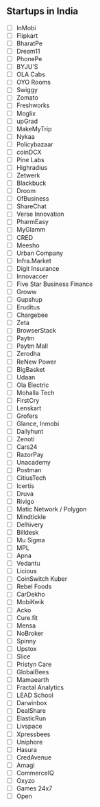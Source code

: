 ## Startups in India

 - [ ]	InMobi
 - [ ]	Flipkart
 - [ ]	BharatPe
 - [ ]	Dream11
 - [ ]	PhonePe
 - [ ]	BYJU'S
 - [ ]	OLA Cabs
 - [ ]	OYO Rooms
 - [ ]	Swiggy
 - [ ]	Zomato
 - [ ]	Freshworks
 - [ ]	Moglix
 - [ ]	upGrad
 - [ ]	MakeMyTrip
 - [ ]	Nykaa
 - [ ]	Policybazaar
 - [ ]	coinDCX
 - [ ]	Pine Labs
 - [ ]	Highradius
 - [ ]	Zetwerk
 - [ ]	Blackbuck
 - [ ]	Droom
 - [ ]	OfBusiness
 - [ ]	ShareChat
 - [ ]	Verse Innovation
 - [ ]	PharmEasy
 - [ ]	MyGlamm
 - [ ]	CRED
 - [ ]	Meesho
 - [ ]	Urban Company
 - [ ]	Infra.Market
 - [ ]	Digit Insurance
 - [ ]	Innovaccer
 - [ ]	Five Star Business Finance
 - [ ]	Groww
 - [ ]	Gupshup
 - [ ]	Eruditus
 - [ ]	Chargebee
 - [ ]	Zeta
 - [ ]	BrowserStack
 - [ ]	Paytm
 - [ ]	Paytm Mall
 - [ ]	Zerodha
 - [ ]	ReNew Power
 - [ ]	BigBasket
 - [ ]	Udaan
 - [ ]	Ola Electric
 - [ ]	Mohalla Tech
 - [ ]	FirstCry
 - [ ]	Lenskart
 - [ ]	Grofers
 - [ ]	Glance, Inmobi
 - [ ]	Dailyhunt
 - [ ]	Zenoti
 - [ ]	Cars24
 - [ ]	RazorPay
 - [ ]	Unacademy
 - [ ]	Postman
 - [ ]	CitiusTech
 - [ ]	Icertis
 - [ ]	Druva
 - [ ]	Rivigo
 - [ ]	Matic Network / Polygon
 - [ ]	Mindtickle
 - [ ]	Delhivery
 - [ ]	Billdesk
 - [ ]	Mu Sigma
 - [ ]	MPL
 - [ ]	Apna
 - [ ]	Vedantu
 - [ ]	Licious
 - [ ]	CoinSwitch Kuber
 - [ ]	Rebel Foods
 - [ ]	CarDekho
 - [ ]	MobiKwik
 - [ ]	Acko
 - [ ]	Cure.fit
 - [ ]	Mensa
 - [ ]	NoBroker
 - [ ]	Spinny
 - [ ]	Upstox
 - [ ]	Slice
 - [ ]	Pristyn Care
 - [ ]	GlobalBees
 - [ ]	Mamaearth
 - [ ]	Fractal Analytics
 - [ ]	LEAD School
 - [ ]	Darwinbox
 - [ ]	DealShare
 - [ ]	ElasticRun
 - [ ]	Livspace
 - [ ]	Xpressbees
 - [ ]	Uniphore
 - [ ]	Hasura
 - [ ]	CredAvenue
 - [ ]	Amagi
 - [ ]	CommerceIQ
 - [ ]	Oxyzo
 - [ ]	Games 24x7
 - [ ]	Open
